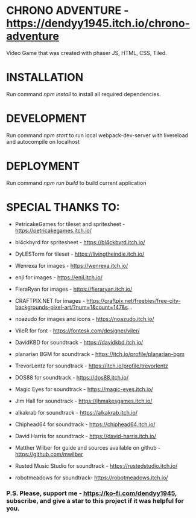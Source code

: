 # CHRONO ADVENTURE - https://dendyy1945.itch.io/chrono-adventure
Video Game that was created with phaser JS, HTML, CSS, Tiled. 

# INSTALLATION
Run command <i>npm install</i> to install all required dependencies.

# DEVELOPMENT 
Run command <i>npm start</i> to run local webpack-dev-server with livereload and autocompile on localhost

# DEPLOYMENT
Run command <i>npm run build</i> to build current application

# SPECIAL THANKS TO:

* PetricakeGames for tileset and spritesheet - https://petricakegames.itch.io/

* bl4ckbyrd for spritesheet - https://bl4ckbyrd.itch.io/ 

* DyLESTorm for tileset - https://livingtheindie.itch.io/

* Wenrexa for images - https://wenrexa.itch.io/

* enjl for images - https://enjl.itch.io/

* FieraRyan for images - https://fieraryan.itch.io/

* CRAFTPIX.NET for images - https://craftpix.net/freebies/free-city-backgrounds-pixel-art/?num=1&count=147&s...

* noazudo for images and icons - https://noazudo.itch.io/

* VileR for font - https://fontesk.com/designer/viler/

* DavidKBD  for soundtrack - https://davidkbd.itch.io/

* planarian BGM for soundtrack - https://itch.io/profile/planarian-bgm

* TrevorLentz for soundtrack - https://itch.io/profile/trevorlentz

* DOS88 for soundtrack - https://dos88.itch.io/

* Magic Eyes for soundtrack - https://magic-eyes.itch.io/

* Jim Hall for soundtrack - https://jhmakesgames.itch.io/ 

* alkakrab for soundtrack - https://alkakrab.itch.io/

* Chiphead64 for soundtrack - https://chiphead64.itch.io/

* David Harris for soundtrack - https://david-harris.itch.io/

* Matther Wilber for guide and sources available on github - https://github.com/mwilber

* Rusted Music Studio for soundtrack - https://rustedstudio.itch.io/

* robotmeadows for soundtrack- https://robotmeadows.itch.io/


### P.S. Please, support me - https://ko-fi.com/dendyy1945, subscribe, and give a star to this project if it was helpful for you.

